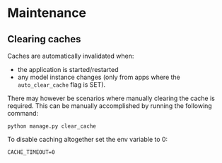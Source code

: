# Maintenance

## Clearing caches 

Caches are automatically invalidated when:
- the application is started/restarted
- any model instance changes (only from apps where the `auto_clear_cache` flag is SET). 

There may however be scenarios where manually clearing the cache is required. This can be manually accomplished by running the following command:

```shell
python manage.py clear_cache
```

To disable caching altogether set the env variable to 0:

```dotenv
CACHE_TIMEOUT=0
```